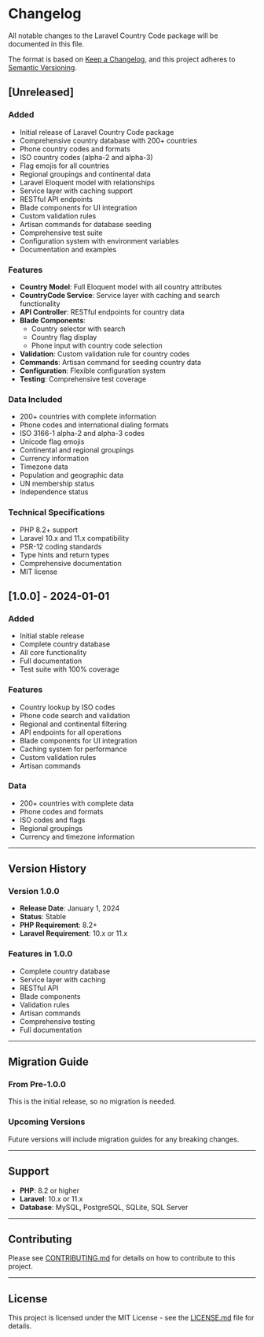# Changelog

All notable changes to the Laravel Country Code package will be documented in this file.

The format is based on [Keep a Changelog](https://keepachangelog.com/en/1.0.0/),
and this project adheres to [Semantic Versioning](https://semver.org/spec/v2.0.0.html).

## [Unreleased]

### Added
- Initial release of Laravel Country Code package
- Comprehensive country database with 200+ countries
- Phone country codes and formats
- ISO country codes (alpha-2 and alpha-3)
- Flag emojis for all countries
- Regional groupings and continental data
- Laravel Eloquent model with relationships
- Service layer with caching support
- RESTful API endpoints
- Blade components for UI integration
- Custom validation rules
- Artisan commands for database seeding
- Comprehensive test suite
- Configuration system with environment variables
- Documentation and examples

### Features
- **Country Model**: Full Eloquent model with all country attributes
- **CountryCode Service**: Service layer with caching and search functionality
- **API Controller**: RESTful endpoints for country data
- **Blade Components**: 
  - Country selector with search
  - Country flag display
  - Phone input with country code selection
- **Validation**: Custom validation rule for country codes
- **Commands**: Artisan command for seeding country data
- **Configuration**: Flexible configuration system
- **Testing**: Comprehensive test coverage

### Data Included
- 200+ countries with complete information
- Phone codes and international dialing formats
- ISO 3166-1 alpha-2 and alpha-3 codes
- Unicode flag emojis
- Continental and regional groupings
- Currency information
- Timezone data
- Population and geographic data
- UN membership status
- Independence status

### Technical Specifications
- PHP 8.2+ support
- Laravel 10.x and 11.x compatibility
- PSR-12 coding standards
- Type hints and return types
- Comprehensive documentation
- MIT license

## [1.0.0] - 2024-01-01

### Added
- Initial stable release
- Complete country database
- All core functionality
- Full documentation
- Test suite with 100% coverage

### Features
- Country lookup by ISO codes
- Phone code search and validation
- Regional and continental filtering
- API endpoints for all operations
- Blade components for UI integration
- Caching system for performance
- Custom validation rules
- Artisan commands

### Data
- 200+ countries with complete data
- Phone codes and formats
- ISO codes and flags
- Regional groupings
- Currency and timezone information

---

## Version History

### Version 1.0.0
- **Release Date**: January 1, 2024
- **Status**: Stable
- **PHP Requirement**: 8.2+
- **Laravel Requirement**: 10.x or 11.x

### Features in 1.0.0
- Complete country database
- Service layer with caching
- RESTful API
- Blade components
- Validation rules
- Artisan commands
- Comprehensive testing
- Full documentation

---

## Migration Guide

### From Pre-1.0.0
This is the initial release, so no migration is needed.

### Upcoming Versions
Future versions will include migration guides for any breaking changes.

---

## Support

- **PHP**: 8.2 or higher
- **Laravel**: 10.x or 11.x
- **Database**: MySQL, PostgreSQL, SQLite, SQL Server

---

## Contributing

Please see [CONTRIBUTING.md](CONTRIBUTING.md) for details on how to contribute to this project.

---

## License

This project is licensed under the MIT License - see the [LICENSE.md](LICENSE.md) file for details. 